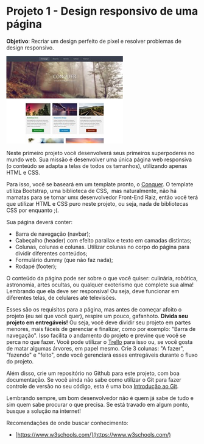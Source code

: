 # Projeto 1 - Design responsivo de uma página

**Objetivo**: Recriar um design perfeito de pixel e resolver problemas de design responsivo.

![projeto 1](imagens/projeto1.jpg?raw=true)  

Neste primeiro projeto você desenvolverá seus primeiros superpoderes no mundo web. Sua missão é desenvolver uma única página web responsiva (o conteúdo se adapta a telas de todos os tamanhos), utilizando apenas HTML e CSS.

Para isso, você se baseará em um template pronto, o [Conquer](https://www.free-css.com/free-css-templates/page196/conquer). O template utiliza Bootstrap, uma biblioteca de CSS,  mas naturalmente, não há mamatas para se tornar umx desenvolvedor Front-End Raiz, então você terá que utilizar HTML e CSS puro neste projeto, ou seja, nada de bibliotecas CSS por enquanto ;(.

Sua página deverá conter:

*   Barra de navegação (navbar);
*   Cabeçalho (header) com efeito parallax e texto em camadas distintas;
*   Colunas, colunas e colunas. Utilizar colunas no corpo do página para dividir diferentes conteúdos;
*   Formulário dummy (que não faz nada);
*   Rodapé (footer);

O conteúdo da página pode ser sobre o que você quiser: culinária, robótica, astronomia, artes ocultas, ou qualquer exoterismo que complete sua alma! Lembrando que ela deve ser responsiva! Ou seja, deve funcionar em diferentes telas, de celulares até televisões.

Esses são os requisitos para a página, mas antes de começar afoito o projeto (eu sei que você quer), respire um pouco, gafanhoto. **Divida seu projeto em entregáveis!** Ou seja, você deve dividir seu projeto em partes menores, mais fáceis de gerenciar e finalizar, como por exemplo: "Barra de navegação". Isso facilita o andamento do projeto e previne que você se perca no que fazer. Você pode utilizar o [Trello](https://trello.com/) para isso ou, se você gosta de matar algumas árvores, em papel mesmo. Crie 3 colunas: "A fazer", "fazendo" e "feito", onde você gerenciará esses entregáveis durante o fluxo do projeto.

Além disso, crie um repositório no Github para este projeto, com boa documentação. Se você ainda não sabe como utilizar o Git para fazer controle de versão no seu código, esta é uma boa [Introdução ao Git](https://blog.dankicode.com/introducao-ao-git-e-github/).

Lembrando sempre, um bom desenvolvedor não é quem já sabe de tudo e sim quem sabe procurar o que precisa. Se está travado em algum ponto, busque a solução na internet! 

Recomendações de onde buscar conhecimento:

*   [https://www.w3schools.com/](https://www.w3schools.com/)